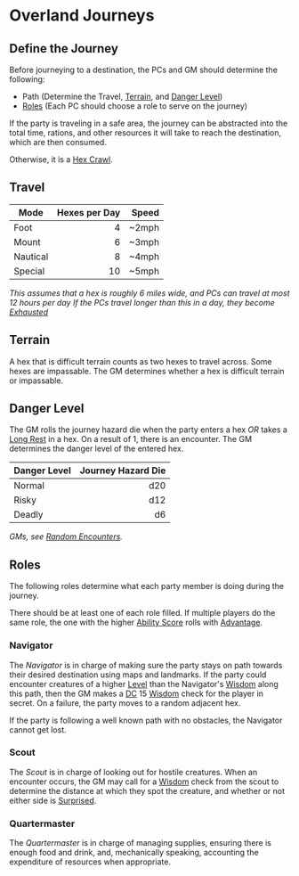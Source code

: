 # Overland Journeys

## Define the Journey

Before journeying to a destination, the PCs and GM should determine the following:

- Path (Determine the Travel, [Terrain](Overland%20Journeys.md#Terrain), and [Danger Level](Overland%20Journeys.md#Danger%20Level))
- [Roles](Overland%20Journeys.md#Roles) (Each PC should choose a role to serve on the journey)

If the party is traveling in a safe area, the journey can be abstracted into the total time, rations, and other resources it will take to reach the destination, which are then consumed.

Otherwise, it is a [Hex Crawl](Hex%20Crawl.md).

## Travel

| Mode     | Hexes per Day | Speed |
| -------- | ------------: | ----: |
| Foot     |             4 | ~2mph |
| Mount    |             6 | ~3mph |
| Nautical |             8 | ~4mph |
| Special  |            10 | ~5mph |

*This assumes that a hex is roughly 6 miles wide, and PCs can travel at most 12 hours per day*
*If the PCs travel longer than this in a day, they become [Exhausted](../Conditions/Exhausted.md)*

## Terrain

A hex that is difficult terrain counts as two hexes to travel across. Some hexes are impassable. The GM determines whether a hex is difficult terrain or impassable.

## Danger Level

The GM rolls the journey hazard die when the party enters a hex *OR* takes a [Long Rest](../Core%20Procedures/Resting.md#Long%20Rest) in a hex. On a result of 1, there is an encounter. The GM determines the danger level of the entered hex.

| Danger Level | Journey Hazard Die |
| ------------ | -----------------: |
| Normal       |                d20 |
| Risky        |                d12 |
| Deadly       |                 d6 |

*GMs, see [Random Encounters](../../Resources%20for%20GMs/Creatures/Random%20Encounters.md).*

## Roles

The following roles determine what each party member is doing during the journey.

There should be at least one of each role filled. If multiple players do the same role, the one with the higher [Ability Score](../../Player%20Characters/The%20Ability%20Scores/Ability%20Scores.md) rolls with [Advantage](../Die%20Rolling%20Mechanics/Advantage.md).

### Navigator

The *Navigator* is in charge of making sure the party stays on path towards their desired destination using maps and landmarks. If the party could encounter creatures of a higher [Level](../../Player%20Characters/Derived%20Statistics/Level.md) than the Navigator's [Wisdom](../../Player%20Characters/The%20Ability%20Scores/Wisdom.md) along this path, then the GM makes a [DC](../Core%20Procedures/DC.md) 15 [Wisdom](../../Player%20Characters/The%20Ability%20Scores/Wisdom.md) check for the player in secret. On a failure, the party moves to a random adjacent hex.

If the party is following a well known path with no obstacles, the Navigator cannot get lost.

### Scout

The *Scout* is in charge of looking out for hostile creatures. When an encounter occurs, the GM may call for a [Wisdom](../../Player%20Characters/The%20Ability%20Scores/Wisdom.md) check from the scout to determine the distance at which they spot the creature, and whether or not either side is [Surprised](../Conditions/Surprised.md).

### Quartermaster

The *Quartermaster* is in charge of managing supplies, ensuring there is enough food and drink, and, mechanically speaking, accounting the expenditure of resources when appropriate.
